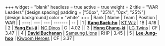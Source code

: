 +++
widget = "blank"
headless = true
active = true
weight = 2
title = "WAR Leaders"
[design.spacing]
padding = ["50px", "25%", "0px", "25%"]
[design.background]
color = "white"
+++
| Rank | Name | Team | Position | WAR |
| :---: | --- | --- | ------- | -- |
| 1 | [**Kang Baek-ho**](/players/11863) | [KT Wiz](/teams/KTWiz) | 1B | 4.18 |
| 2 | [**Yang Eui-ji**](/players/215) | [NC Dinos](/teams/NCDinos) | C | 4.02 |
| 3 | [**Hong Chang-ki**](/players/9805) | [LG Twins](/teams/LGTwins) | CF | 3.47 |
| 4 | [**David Buchanan**](/players/13683) | [Samsung Lions](/teams/SamsungLions) | RHP | 3.45 |
| 5 | [**Lee Jung-hoo**](/players/10673) | [Kiwoom Heroes](/teams/KiwoomHeroes) | CF | 3.37 |
